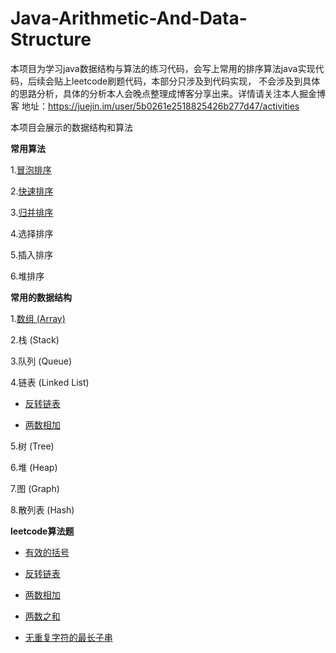 # Java-Arithmetic-And-Data-Structure
本项目为学习java数据结构与算法的练习代码，会写上常用的排序算法java实现代码，后续会贴上leetcode刷题代码，本部分只涉及到代码实现，
不会涉及到具体的思路分析，具体的分析本人会晚点整理成博客分享出来。详情请关注本人掘金博客
地址：https://juejin.im/user/5b0261e2518825426b277d47/activities

本项目会展示的数据结构和算法

**常用算法**

1.[冒泡排序](https://github.com/kinglaw1204/Java-Arithmetic-And-Data-Structure/blob/master/arithmetic/src/core/BubbleSort.java)

2.[快速排序](https://github.com/kinglaw1204/Java-Arithmetic-And-Data-Structure/blob/master/arithmetic/src/core/FastSort.java)

3.[归并排序](https://github.com/kinglaw1204/Java-Arithmetic-And-Data-Structure/blob/master/arithmetic/src/core/MergeSort.java)

4.选择排序

5.插入排序

6.堆排序


**常用的数据结构**

1.[数组 (Array)](https://github.com/kinglaw1204/Java-Arithmetic-And-Data-Structure/blob/master/arithmetic/src/core/BubbleSort.java)

2.栈 (Stack)

3.队列 (Queue)

4.链表 (Linked List)

* [反转链表](https://github.com/kinglaw1204/Java-Arithmetic-And-Data-Structure/blob/master/data-structure/src/core/ReverselinkedList.java)
		
* [两数相加](https://github.com/kinglaw1204/Java-Arithmetic-And-Data-Structure/blob/master/leetcode/src/luozhou/TwoNumbersAdd.java)

5.树 (Tree)

6.堆 (Heap)

7.图 (Graph)

8.散列表 (Hash)

**leetcode算法题**

* [有效的括号](https://github.com/kinglaw1204/Java-Arithmetic-And-Data-Structure/blob/master/leetcode/src/luozhou/ValidParentheses.java)

* [反转链表](https://github.com/kinglaw1204/Java-Arithmetic-And-Data-Structure/blob/master/data-structure/src/core/ReverselinkedList.java)
		
* [两数相加](https://github.com/kinglaw1204/Java-Arithmetic-And-Data-Structure/blob/master/leetcode/src/luozhou/TwoNumbersAdd.java)

* [两数之和](https://github.com/kinglaw1204/Java-Arithmetic-And-Data-Structure/blob/master/leetcode/src/luozhou/TwoSum.java)

* [无重复字符的最长子串](https://github.com/kinglaw1204/Java-Arithmetic-And-Data-Structure/blob/master/leetcode/src/luozhou/LongestSubstring.java)		
